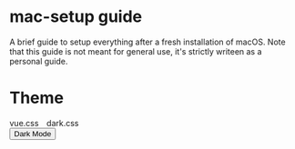 # mac-setup guide

A brief guide to setup everything after a fresh installation of macOS. Note that this guide is not meant for general use, it's strictly writeen as a personal guide.

# Theme

<div class="demo-theme-preview">
  <a data-theme="Light">vue.css</a>
  <a data-theme="Dark">dark.css</a>
</div>
<button onclick="dark()">Dark Mode</button>

<style>
  .demo-theme-preview a {
    padding-right: 10px;
  }

  .demo-theme-preview a:hover {
    cursor: pointer;
    text-decoration: underline;
  }
</style>

<script>
  var preview = Docsify.dom.find('.demo-theme-preview');
  var themes = Docsify.dom.findAll('[rel="stylesheet"]');

  function dark(){
    var themes = Docsify.dom.findAll('[rel="stylesheet"]');
    var title = "dark";

    themes.forEach(function (theme) {
      theme.disabled = theme.title !== title
    });
  };

  preview.onclick = function (e) {
    var title = e.target.getAttribute('data-theme')

    themes.forEach(function (theme) {
      theme.disabled = theme.title !== title
    });
  };
</script>
